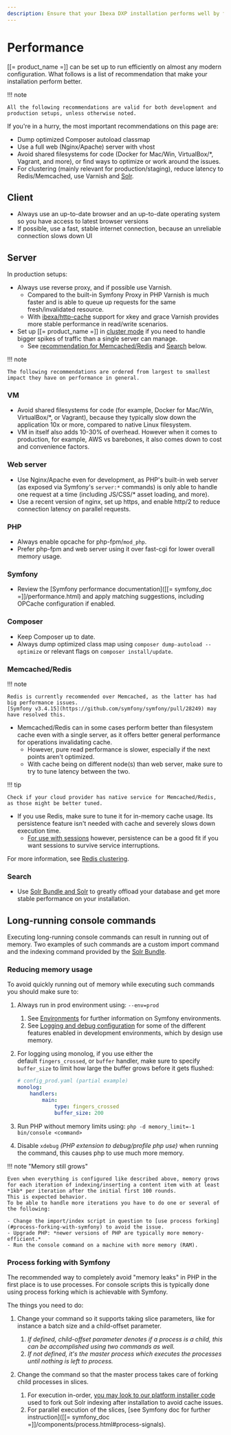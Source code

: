 ```yaml
---
description: Ensure that your Ibexa DXP installation performs well by following our set of recommendations.
---
```


# Performance

[[= product_name =]] can be set up to run efficiently on almost any modern configuration.
What follows is a list of recommendation that make your installation perform better.

!!! note

    All the following recommendations are valid for both development and production setups, unless otherwise noted.

If you're in a hurry, the most important recommendations on this page are:

- Dump optimized Composer autoload classmap
- Use a full web (Nginx/Apache) server with vhost
- Avoid shared filesystems for code (Docker for Mac/Win, VirtualBox/*, Vagrant, and more), or find ways to optimize or work around the issues.
- For clustering (mainly relevant for production/staging), reduce latency to Redis/Memcached, use Varnish and [Solr](solr_overview.md).

## Client

- Always use an up-to-date browser and an up-to-date operating system so you have access to latest browser versions
- If possible, use a fast, stable internet connection, because an unreliable connection slows down UI

## Server

In production setups:

- Always use reverse proxy, and if possible use Varnish.
    - Compared to the built-in Symfony Proxy in PHP Varnish is much faster and is able to queue up requests for the same fresh/invalidated resource.
    - With [ibexa/http-cache](https://github.com/ibexa/http-cache) support for xkey and grace Varnish provides more stable performance in read/write scenarios.
- Set up [[= product_name =]] in [cluster mode](clustering.md) if you need to handle bigger spikes of traffic than a single server can manage.
    - See [recommendation for Memcached/Redis](#memcachedredis) and [Search](#search) below.

!!! note

    The following recommendations are ordered from largest to smallest impact they have on performance in general.

### VM

- Avoid shared filesystems for code (for example, Docker for Mac/Win, VirtualBox/*, or Vagrant), because they typically slow down the application 10x or more, compared to native Linux filesystem.
- VM in itself also adds 10-30% of overhead. However when it comes to production, for example, AWS vs barebones, it also comes down to cost and convenience factors.

### Web server

- Use Nginx/Apache even for development, as PHP's built-in web server (as exposed via Symfony's `server:*` commands) is only able to handle one request at a time (including JS/CSS/* asset loading, and more).
- Use a recent version of nginx, set up https, and enable http/2 to reduce connection latency on parallel requests.

### PHP

- Always enable opcache for php-fpm/`mod_php`.
- Prefer php-fpm and web server using it over fast-cgi for lower overall memory usage.

### Symfony

- Review the [Symfony performance documentation]([[= symfony_doc =]]/performance.html) and apply matching suggestions, including OPCache configuration if enabled.

### Composer

- Keep Composer up to date.
- Always dump optimized class map using `composer dump-autoload --optimize` or relevant flags on `composer install/update`.

### Memcached/Redis

!!! note

    Redis is currently recommended over Memcached, as the latter has had big performance issues.
    [Symfony v3.4.15](https://github.com/symfony/symfony/pull/28249) may have resolved this.

- Memcached/Redis can in some cases perform better than filesystem cache even with a single server, as it offers better general performance for operations invalidating cache.
    - However, pure read performance is slower, especially if the next points aren't optimized.
    - With cache being on different node(s) than web server, make sure to try to tune latency between the two.

!!! tip

    Check if your cloud provider has native service for Memcached/Redis, as those might be better tuned.

- If you use Redis, make sure to tune it for in-memory cache usage. Its persistence feature isn't needed with cache and severely slows down execution time.
    - [For use with sessions](sessions.md#cluster-setup) however, persistence can be a good fit if you want sessions to survive service interruptions.

For more information, see [Redis clustering](persistence_cache.md#redis-clustering).

### Search

- Use [Solr Bundle and Solr](solr_overview.md) to greatly offload your database and get more stable performance on your installation.

## Long-running console commands

Executing long-running console commands can result in running out of memory.
Two examples of such commands are a custom import command and the indexing command provided by the [Solr Bundle](solr_overview.md).

### Reducing memory usage

To avoid quickly running out of memory while executing such commands you should make sure to:

1. Always run in prod environment using: `--env=prod`

    1. See [Environments](environments.md) for further information on Symfony environments.
    1. See [Logging and debug configuration](devops.md#logging-and-debug-configuration)
    for some of the different features enabled in development environments, which by design use memory.

1. For logging using monolog, if you use either the default `fingers_crossed`, or `buffer` handler, make sure to specify `buffer_size` to limit how large the buffer grows before it gets flushed:

    ``` yaml
    # config_prod.yaml (partial example)
    monolog:
        handlers:
            main:
                type: fingers_crossed
                buffer_size: 200
    ```

1.  Run PHP without memory limits using: `php -d memory_limit=-1 bin/console <command>`
1.  Disable `xdebug` *(PHP extension to debug/profile php use)* when running the command, this causes php to use much more memory.

!!! note "Memory still grows"

    Even when everything is configured like described above, memory grows for each iteration of indexing/inserting a content item with at least *1kb* per iteration after the initial first 100 rounds.
    This is expected behavior.
    To be able to handle more iterations you have to do one or several of the following:

    - Change the import/index script in question to [use process forking](#process-forking-with-symfony) to avoid the issue.
    - Upgrade PHP: *newer versions of PHP are typically more memory-efficient.*
    - Run the console command on a machine with more memory (RAM).

### Process forking with Symfony

The recommended way to completely avoid "memory leaks" in PHP in the first place is to use processes.
For console scripts this is typically done using process forking which is achievable with Symfony.

The things you need to do:

1. Change your command so it supports taking slice parameters, like for instance a batch size and a child-offset parameter.
    1. *If defined, child-offset parameter denotes if a process is a child, this can be accomplished using two commands as well.*
    2. *If not defined, it's the master process which executes the processes until nothing is left to process.*

2. Change the command so that the master process takes care of forking child processes in slices.
    1. For execution in-order, [you may look to our platform installer code](https://github.com/ibexa/core/blob/main/src/bundle/RepositoryInstaller/Command/InstallPlatformCommand.php#L220)
    used to fork out Solr indexing after installation to avoid cache issues.
    2. For parallel execution of the slices, [see Symfony doc for further instruction]([[= symfony_doc =]]/components/process.html#process-signals).

